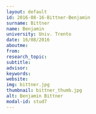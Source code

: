 ```yaml
---
layout: default 
id: 2016-08-16-Bittner-Benjamin
surname: Bittner
name: Benjamin
university: Univ. Trento
date: 16/08/2016
aboutme: 
from: 
research_topic: 
subtitle: 
advisor: 
keywords: 
website: 
img: bittner.jpg
thumbnail: bittner_thumb.jpg
alt: Benjamin Bittner
modal-id: stud7
---
```

